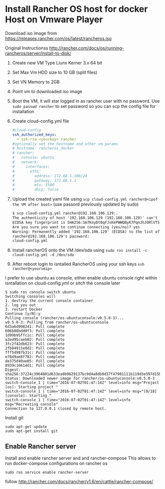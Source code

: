 # Install Rancher OS host for docker Host on Vmware Player

Download iso image from
https://releases.rancher.com/os/latest/rancheros.iso

Original Instructionss
http://rancher.com/docs/os/running-rancheros/server/install-to-disk/

1. Create new VM Type Liunx Kerner 3.x 64 bit
2. Set Max Vm HDD size to 10 GB (split files)
3. Set VN Memory to 2GB
4. Point vm to downloaded  iso image
5. Boot the VM, it will star logged in as rancher user with no password. Use `sudo passwd rancher` to set password so you can scp the config file for installation
5. Create cloud-config.yml file

    ```yml
    #cloud-config
    ssh_authorized_keys:
      + ssh-rsa <yourkey> rancher
    #optionally set the hostname and other vm params
    # hostname: rancheros_docker
    # rancher:
    #   console: ubuntu
    #   network:
    #     interfaces:
    #       eth1:
    #         address: 172.68.1.100/24
    #         gateway: 172.68.1.1
    #         mtu: 1500
    #         dhcp: false
    ```

6. Upload the created yaml file using `scp cloud-config.yml rancher@<ipof the VM after boot>` (use passord previously updated by sudo)

    ```xml
    $ scp cloud-config.yml rancher@192.168.106.129:.
    The authenticity of host '192.168.106.129 (192.168.106.129)' can't be established.
    ECDSA key fingerprint is SHA256:Sm7KoyDt0qFJsKePWWQByK7PqnJhJORlVT5KZZy/awM.
    Are you sure you want to continue connecting (yes/no)? yes
    Warning: Permanently added '192.168.106.129' (ECDSA) to the list of known hosts.
    rancher@192.168.106.129's password:
    cloud-config.yml
    ```

7. Install rancherOS onto the VM /dev/sda using `sudo ros install -c cloud-config.yml -d /dev/sda`
8. After reboot login to isntalled RancherOS using your ssh keys `ssh rancher@<yourvmip>`

I prefer to use ubuntu as console, either enable ubuntu console right within isntallation on cloud-config.yml
or sitch the console later

```
$ sudo ros console switch ubuntu
Switching consoles will
1. destroy the current console container
2. log you out
3. restart Docker
Continue [y/N]:y
Pulling console (rancher/os-ubuntuconsole:v0.5.0-3)...
v0.5.0-3: Pulling from rancher/os-ubuntuconsole
6d3a6d998241: Pull complete
606b08bdd0f3: Pull complete
1d99b95ffc1c: Pull complete
a3ed95caeb02: Pull complete
3fc2f42db623: Pull complete
2fb84911e8d2: Pull complete
fff5d987b31c: Pull complete
e7849ae8f782: Pull complete
de375d40ae05: Pull complete
8939c16614d1: Pull complete
Digest: sha256:37224c3964801d633ea8b9629137bc9d4a8db9d37f47901111b119d3e597d15b
Status: Downloaded newer image for rancher/os-ubuntuconsole:v0.5.0-3
switch-console_1 | time="2016-07-02T01:47:14Z" level=info msg="Project [os]: Starting project "
switch-console_1 | time="2016-07-02T01:47:14Z" level=info msg="[0/18] [console]: Starting "
switch-console_1 | time="2016-07-02T01:47:14Z" level=info msg="Recreating console"
Connection to 127.0.0.1 closed by remote host.
```

Install git

```shell
sudo apt-get update
sudo apt-get install git
```



## Enable Rancher server
Install and enable rancher server and and rancher-compose
This allows to run docker-compose configurations on rancher os

```shell
sudo ros service enable rancher-server
```

follow
http://rancher.com/docs/rancher/v1.6/en/cattle/rancher-compose/

